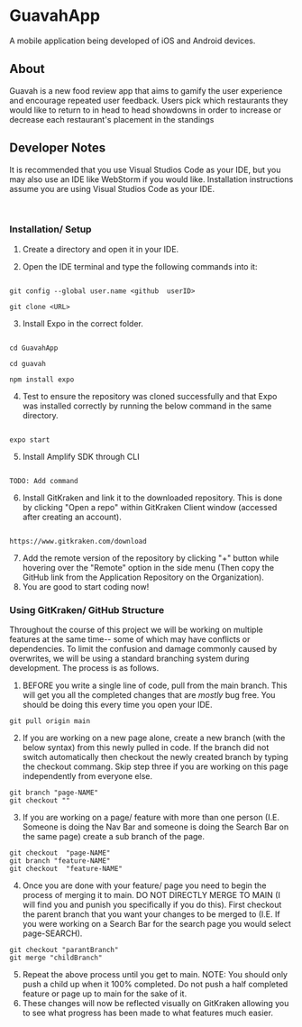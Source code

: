 
# GuavahApp

A mobile application being developed of iOS and Android devices.

  

## About

Guavah is a new food review app that aims to gamify the user experience and encourage repeated user feedback. Users pick which restaurants they would like to return to in head to head showdowns in order to increase or decrease each restaurant's placement in the standings

  

## Developer Notes

It is recommended that you use Visual Studios Code as your IDE, but you may also use an IDE like WebStorm if you would like. Installation instructions assume you are using Visual Studios Code as your IDE.

<br>

### Installation/ Setup

1. Create a directory and open it in your IDE.

2. Open the IDE terminal and type the following commands into it:<br>

```

git config --global user.name <github  userID>

git clone <URL>

```

3. Install Expo in the correct folder.

```

cd GuavahApp

cd guavah

npm install expo

```

4. Test to ensure the repository was cloned successfully and that Expo was installed correctly by running the below command in the same directory.

```

expo start

```

5. Install Amplify SDK through CLI

```

TODO: Add command

```

6. Install GitKraken and link it to the downloaded repository. This is done by clicking "Open a repo" within GitKraken Client window (accessed after creating an account).

```

https://www.gitkraken.com/download

```
7. Add the remote version of the repository by clicking "+" button while hovering over the "Remote" option in the side menu (Then copy the GitHub link from the Application Repository on the Organization).
8. You are good to start coding now!<br>
### Using GitKraken/ GitHub Structure
Throughout the course of this project we will be working on multiple features at the same time-- some of which may have conflicts or dependencies. To limit the confusion and damage commonly caused by overwrites, we will be using a standard branching system during development. The process is as follows.

1. BEFORE you write a single line of code, pull from the main branch. This will get you all the completed changes that are *mostly* bug free. You should be doing this every time you open your IDE.
```
git pull origin main
```
2. If you are working on a new page alone, create a new branch (with the below syntax) from this newly pulled in code. If the branch did not switch automatically then checkout the newly created branch by typing the checkout commang. Skip step three if you are working on this page independently from everyone else.
```
git branch "page-NAME"
git checkout ""
```
3. If you are working on a page/ feature with more than one person (I.E. Someone is doing the Nav Bar and someone is doing the Search Bar on the same page) create a sub branch of the page.
```
git checkout  "page-NAME" 
git branch "feature-NAME"
git checkout  "feature-NAME" 
```
4. Once you are done with your feature/ page you need to begin the process of merging it to main. DO NOT DIRECTLY MERGE TO MAIN (I will find you and punish you specifically if you do this). First checkout the parent branch that you want your changes to be merged to (I.E. If you were working on a Search Bar for the search page you would select page-SEARCH). 
```
git checkout "parantBranch"
git merge "childBranch"
```
5. Repeat the above process until you get to main. NOTE:  You should only push a child up when it 100% completed. Do not push a half completed feature or page up to main for the sake of it.
6. These changes will now be reflected visually on GitKraken allowing you to see what progress has been made to what features much easier.
